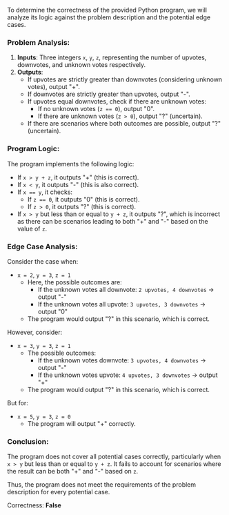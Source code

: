 To determine the correctness of the provided Python program, we will analyze its logic against the problem description and the potential edge cases.

### Problem Analysis:
1. **Inputs**: Three integers `x`, `y`, `z`, representing the number of upvotes, downvotes, and unknown votes respectively.
2. **Outputs**: 
   - If upvotes are strictly greater than downvotes (considering unknown votes), output "+".
   - If downvotes are strictly greater than upvotes, output "-".
   - If upvotes equal downvotes, check if there are unknown votes:
     - If no unknown votes (`z == 0`), output "0".
     - If there are unknown votes (`z > 0`), output "?" (uncertain).
   - If there are scenarios where both outcomes are possible, output "?" (uncertain).

### Program Logic:
The program implements the following logic:
- If `x > y + z`, it outputs "+" (this is correct).
- If `x < y`, it outputs "-" (this is also correct).
- If `x == y`, it checks:
  - If `z == 0`, it outputs "0" (this is correct).
  - If `z > 0`, it outputs "?" (this is correct).
- If `x > y` but less than or equal to `y + z`, it outputs "?", which is incorrect as there can be scenarios leading to both "+" and "-" based on the value of `z`.

### Edge Case Analysis:
Consider the case when:
- `x = 2`, `y = 3`, `z = 1`
  - Here, the possible outcomes are:
    - If the unknown votes all downvote: `2 upvotes, 4 downvotes` → output "-"
    - If the unknown votes all upvote: `3 upvotes, 3 downvotes` → output "0"
  - The program would output "?" in this scenario, which is correct.

However, consider:
- `x = 3`, `y = 3`, `z = 1`
  - The possible outcomes:
    - If the unknown votes downvote: `3 upvotes, 4 downvotes` → output "-"
    - If the unknown votes upvote: `4 upvotes, 3 downvotes` → output "+"
  - The program would output "?" in this scenario, which is correct.

But for:
- `x = 5`, `y = 3`, `z = 0`
  - The program will output "+" correctly.

### Conclusion:
The program does not cover all potential cases correctly, particularly when `x > y` but less than or equal to `y + z`. It fails to account for scenarios where the result can be both "+" and "-" based on `z`.

Thus, the program does not meet the requirements of the problem description for every potential case.

Correctness: **False**